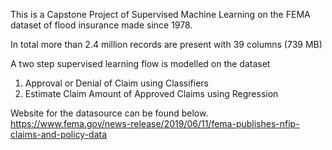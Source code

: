 This is a Capstone Project of Supervised Machine Learning on the FEMA dataset of flood insurance made since 1978.

In total more than 2.4 million records are present with 39 columns (739 MB)

A two step supervised learning flow is modelled on the dataset
1. Approval or Denial of Claim using Classifiers
2. Estimate Claim Amount of Approved Claims using Regression

Website for the datasource can be found below.
https://www.fema.gov/news-release/2019/06/11/fema-publishes-nfip-claims-and-policy-data
